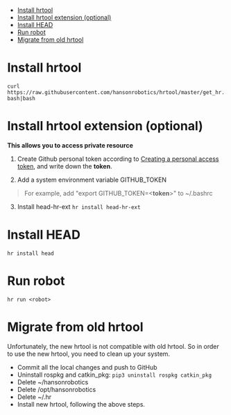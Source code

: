  - [Install hrtool](#hrtool)
 - [Install hrtool extension (optional)](#hrtoolext)
 - [Install HEAD](#head)
 - [Run robot](#run)
 - [Migrate from old hrtool](#migrate)

# <a name="hrtool"></a>Install hrtool 

`curl https://raw.githubusercontent.com/hansonrobotics/hrtool/master/get_hr.bash|bash`

# <a name="hrtoolext"></a>Install hrtool extension (optional)

**This allows you to access private resource**

1. Create Github personal token according to [Creating a personal access token](https://help.github.com/articles/creating-a-personal-access-token-for-the-command-line/), and write down the **token**. 

2. Add a system environment variable GITHUB_TOKEN

> For example, add "export GITHUB_TOKEN=<**token**>" to ~/.bashrc

3. Install head-hr-ext
 `hr install head-hr-ext`

# <a name="head"></a>Install HEAD

`hr install head`

# <a name="run"></a>Run robot

`hr run <robot>`

# <a name="migrate"></a>Migrate from old hrtool

Unfortunately, the new hrtool is not compatible with old hrtool. So in order to use the new hrtool, you need to clean up your system. 

- Commit all the local changes and push to GitHub
- Uninstall rospkg and catkin_pkg: `pip3 uninstall rospkg catkin_pkg`
- Delete ~/hansonrobotics
- Delete /opt/hansonrobotics
- Delete ~/.hr
- Install new hrtool, following the above steps. 
